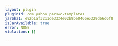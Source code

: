 ```yaml
---
layout: plugin
pluginId: com.yahoo.parsec-templates
jarSha1: e92b1af3211de3324e02b9be0466e5329d66d6f8
isJarAvailable: true
error: NONE
violations: []

---
```

